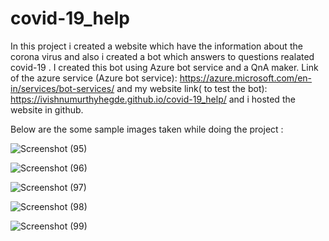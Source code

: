# covid-19_help

In this project i created a website which have the information about the corona virus and also i created a bot which answers to questions realated covid-19 .
I created this bot using Azure bot service and a QnA maker.
 Link of the azure service (Azure bot service): https://azure.microsoft.com/en-in/services/bot-services/
 and my website link( to test the bot): https://ivishnumurthyhegde.github.io/covid-19_help/
 and i hosted the website in github.
 
 Below are the some sample images taken while doing the project :
 
![Screenshot (95)](https://user-images.githubusercontent.com/94776260/161112587-6a695d02-91f6-48e5-b199-eca3f2fc3d1f.png)


![Screenshot (96)](https://user-images.githubusercontent.com/94776260/161112590-90d5d3d3-1ac1-421b-8e3a-0f1f28f2adb4.png)

![Screenshot (97)](https://user-images.githubusercontent.com/94776260/161112595-b66fb4b1-c4d8-4aa1-8a8d-be2c79e1c1a2.png)

![Screenshot (98)](https://user-images.githubusercontent.com/94776260/161112598-19f47672-9f19-4c65-92ac-8808fb7e527d.png)

![Screenshot (99)](https://user-images.githubusercontent.com/94776260/161112601-2b09cde0-c7cc-4d94-8144-7f9335a2faa9.png)
